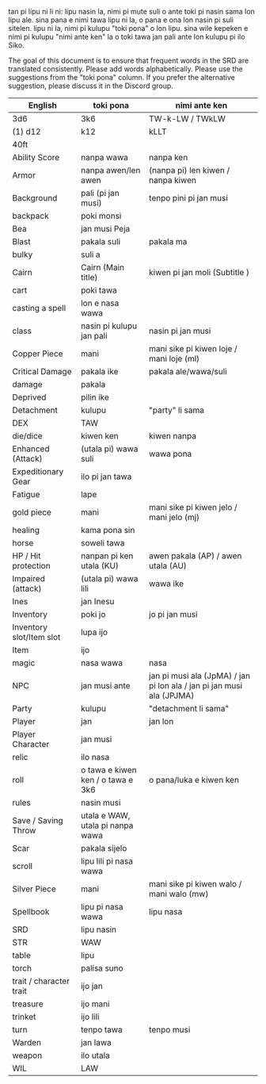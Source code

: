 tan pi lipu ni li ni: lipu nasin la, nimi pi mute suli o ante toki pi nasin sama lon lipu ale.
sina pana e nimi tawa lipu ni la, o pana e ona lon nasin pi suli sitelen.
lipu ni la, nimi pi kulupu "toki pona" o lon lipu. sina wile kepeken e nimi pi kulupu "nimi ante ken" la o toki tawa jan pali ante lon kulupu pi ilo Siko.

The goal of this document is to ensure that frequent words in the SRD are translated consistently.
Please add words alphabetically.
Please use the suggestions from the "toki pona" column. If you prefer the alternative suggestion, please discuss it in the Discord group.

| English                 | toki pona                 | nimi ante ken        |
| ----------------------- | ------------------------- | -------------------- |
| 3d6                     | 3k6                       | TW-k-LW / TWkLW      |
| (1) d12                 | k12                       | kLLT                 |
| 40ft                    |                           |                      |
| Ability Score           | nanpa wawa                | nanpa ken            |
| Armor                   | nanpa awen/len awen     | (nanpa pi) len kiwen / nanpa kiwen |
| Background              | pali (pi jan musi)        | tenpo pini pi jan musi |
| backpack                | poki monsi                |                      |
| Bea                     | jan musi Peja     ||
| Blast                   | pakala suli               | pakala ma            |
| bulky                   | suli a                    |                      |
| Cairn                   | Cairn (Main title)        | kiwen pi jan moli (Subtitle ) |
| cart                    | poki tawa                 |                      |
| casting a spell         | lon e nasa wawa ||
| class                   | nasin pi kulupu jan pali  | nasin pi jan musi    |
| Copper Piece            | mani                      | mani sike pi kiwen loje / mani loje (ml) |
| Critical Damage         | pakala ike                | pakala ale/wawa/suli |
| damage                  | pakala                    |                      |
| Deprived                | pilin ike                 |                      |
| Detachment              | kulupu                    | "party" li sama      |
| DEX                     | TAW                       |                      |
| die/dice                | kiwen ken                 | kiwen nanpa          |
| Enhanced (Attack)       | (utala pi) wawa suli      | wawa pona            | 
| Expeditionary Gear | ilo pi jan tawa ||
| Fatigue                 | lape                      |                      |
| gold piece              | mani               | mani sike pi kiwen jelo / mani jelo (mj) |
| healing                 | kama pona sin             ||
| horse                   | soweli tawa               |                      |
| HP / Hit protection     | nanpan pi ken utala (KU)  | awen pakala (AP) / awen utala (AU) |
| Impaired (attack)       | (utala pi) wawa lili      | wawa ike             |
| Ines                    | jan Inesu         ||
| Inventory               | poki jo                   | jo pi jan musi       |
| Inventory slot/Item slot| lupa ijo                  |                      |
| Item                    | ijo        ||
| magic                   | nasa wawa                 | nasa |
| NPC                     | jan musi ante             | jan pi musi ala (JpMA) / jan pi lon ala / jan pi jan musi ala (JPJMA) |
| Party                   | kulupu                    | "detachment li sama" |
| Player                  | jan                       | jan lon |
| Player Character        | jan musi  ||
| relic                   | ilo nasa     ||
| roll                    | o tawa e kiwen ken / o tawa e 3k6 | o pana/luka e kiwen ken |
| rules                   | nasin musi ||
| Save / Saving Throw     | utala e WAW, utala pi nanpa wawa ||
| Scar                    | pakala sijelo             ||
| scroll                  | lipu lili pi nasa wawa          ||
| Silver Piece            | mani                      | mani sike pi kiwen walo / mani walo (mw) |
| Spellbook               | lipu pi nasa wawa         | lipu nasa |
| SRD                     | lipu nasin ||
| STR                     | WAW        ||
| table                   | lipu       ||
| torch                   | palisa suno||
| trait / character trait | ijo jan  ||
| treasure                | ijo mani ||
| trinket                 | ijo lili ||
| turn                    | tenpo tawa                | tenpo musi |
| Warden                  | jan lawa  ||
| weapon                  | ilo utala ||
| WIL                     | LAW       ||

